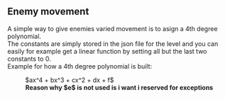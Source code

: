 ## Enemy movement
A simple way to give enemies varied movement is to asign a 4th degree polynomial.  
The constants are simply stored in the json file for the level and you can easily for example get a 
linear function by setting all but the last two constants to $0$.  
Example for how a 4th degree polynomial is built:
<figure>
$ax^4 + bx^3 + cx^2 + dx + f$
<figcaption align = "center"><b> Reason why $e$ is not used is i want i reserved for exceptions </b>
</figcaption>
</figure>
